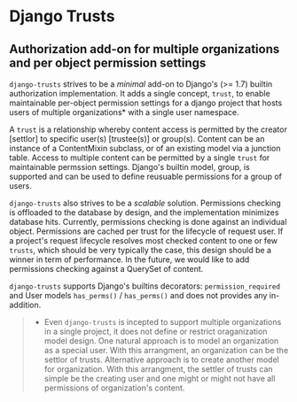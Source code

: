 # Django Trusts

## Authorization add-on for multiple organizations and per object permission settings

`django-trusts` strives to be a *minimal* add-on to Django's (>= 1.7) builtin authorization implementation. It adds a single concept, `trust`, to enable maintainable per-object permission settings for a django project that hosts users of multiple organizations* with a single user namespace.

A `trust` is a relationship whereby content access is permitted by the creator [settlor] to specific user(s) [trustee(s)] or group(s). Content can be an instance of a ContentMixin subclass, or of an existing model via a junction table. Access to multiple content can be permitted by a single `trust` for maintainable permssion settings. Django's builtin model, group, is supported and can be used to define reusuable permissions for a group of users.

`django-trusts` also strives to be a *scalable* solution. Permissions checking is offloaded to the database by design, and the implementation minimizes database hits. Currently, permissions checking is done against an individual object. Permissions are cached per trust for the lifecycle of request user. If a project's request lifecycle resolves most checked content to one or few `trusts`, which should be very typically the case, this design should be a winner in term of performance. In the future, we would like to add permissions checking against a QuerySet of content.

`django-trusts` supports Django's builtins decorators: `permission_required` and User models `has_perms()` / `has_perms()` and does not provides any in-addition.

> * Even `django-trusts` is incepted to support multiple organizations in a single project, it does not define or restrict oraganization model design. One natural approach is to model an organization as a special user. With this arrangment, an organization can be the settlor of trusts. Alternative approach is to create another model for organization. With this arrangment, the settler of trusts can simple be the creating user and one might or might not have all permissions of organization's content.
